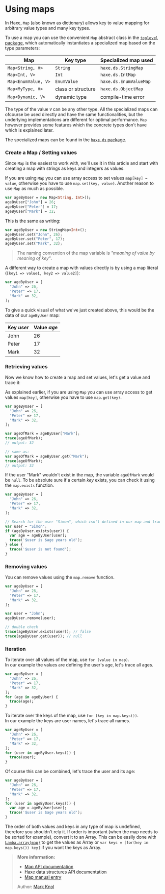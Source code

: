 [tags]: / "collections, data-structures"

# Using maps

In Haxe, `Map` (also known as dictionary) allows key to value mapping for arbitrary value types and many key types. 

To use a map you can use the convenient `Map` abstract class in the [`toplevel` package](http://api.haxe.org/), which automatically instantiates a specialized map based on the type parameters:

| Map | Key type | Specialized map used |
| --- | --- | --- |
| `Map<String, V>` | `String` | `haxe.ds.StringMap` |
| `Map<Int, V>` | `Int` | `haxe.ds.IntMap` |
| `Map<EnumValue, V>` | `EnumValue` | `haxe.ds.EnumValueMap` |
| `Map<MyType, V>` | class or structure | `haxe.ds.ObjectMap` |
| `Map<Dynamic, V>` | dynamic type | compile-time error |



The type of the value `V` can be any other type. All the specialized maps can ofcourse be used directly and have the same functionalities, but the underlying implementations are different for optimal performance. 
`Map` however provides some features which the concrete types don't have which is explained later.

The specialized maps can be found in the [`haxe.ds` package](http://api.haxe.org/haxe/ds/).

### Create a Map / Setting values

Since `Map` is the easiest to work with, we'll use it in this article and start with creating a map with strings as keys and integers as values.

If you are using `Map` you can use array access to set values `map[key] = value`, otherwise you have to use `map.set(key, value)`. Another reason to use `Map` as much as possible.

```haxe
var ageByUser = new Map<String, Int>(); 
ageByUser["John"] = 26;
ageByUser["Peter"] = 17;
ageByUser["Mark"] = 32;
```

This is the same as writing:
```haxe
var ageByUser = new StringMap<Int>();
ageByUser.set("John", 26);
ageByUser.set("Peter", 17);
ageByUser.set("Mark", 32);
```

> The naming convention of the map variable is _"meaning of value by meaning of key"_.

A different way to create a map with values directly is by using a map literal (`[key1 => value1, key2 => value2]`):

```haxe
var ageByUser = [
  "John" => 26,
  "Peter" => 17,
  "Mark" => 32,
];
```

To give a quick visual of what we've just created above, this would be the data of our `ageByUser` map:

| Key _user_ | Value _age_ |
| --- | --- |
| John | 26 |
| Peter | 17 |
| Mark | 32 |

### Retrieving values

Now we know how to create a map and set values, let's get a value and trace it:

As explained earlier, if you are using `Map` you can use array access to get values `map[key]`, otherwise you have to use `map.get(key)`. 

```haxe
var ageByUser = [
  "John" => 26,
  "Peter" => 17,
  "Mark" => 32,
];

var ageOfMark = ageByUser["Mark"];
trace(ageOfMark); 
// output: 32

// same as:
var ageOfMark = ageByUser.get("Mark");
trace(ageOfMark); 
// output: 32
```

If the user "Mark" wouldn't exist in the map, the variable `ageOfMark` would be `null`. To be absolute sure if a certain _key_ exists, you can check it using the `map.exists` function.

```haxe
var ageByUser = [
  "John" => 26,
  "Peter" => 17,
  "Mark" => 32,
];

// Search for the user "Simon", which isn't defined in our map and trace its age.
var user = "Simon";
if (ageByUser.exists(user)) {
  var age = ageByUser[user];
  trace('$user is $age years old');
} else {
  trace('$user is not found');
}
```

### Removing values

You can remove values using the `map.remove` function. 

```haxe
var ageByUser = [
  "John" => 26,
  "Peter" => 17,
  "Mark" => 32,
];

var user = "John";
ageByUser.remove(user);

// double check
trace(ageByUser.exists(user)); // false
trace(ageByUser.get(user)); // null
```

### Iteration

To iterate over all values of the map, use `for (value in map)`.  
In our example the values are defining the user's age, let's trace all ages.

```haxe
var ageByUser = [
  "John" => 26,
  "Peter" => 17,
  "Mark" => 32,
];
for (age in ageByUser) {
  trace(age);
}
```

To iterate over the keys of the map, use `for (key in map.keys())`.  
In our example the keys are user names, let's trace all names.

```haxe
var ageByUser = [
  "John" => 26,
  "Peter" => 17,
  "Mark" => 32,
];
for (user in ageByUser.keys()) {
  trace(user);
}
```

Of course this can be combined, let's trace the user and its age:

```haxe
var ageByUser = [
  "John" => 26,
  "Peter" => 17,
  "Mark" => 32,
];
for (user in ageByUser.keys()) {
  var age = ageByUser[user];
  trace('$user is $age years old');
}
```

The order of both values and keys in any type of map is undefined, therefore you shouldn't rely it. If order is important (when the map needs to be sorted for example), convert it to an Array. 
This can be easily done with [`Lamba.array(map)`](http://api.haxe.org/Lambda.html#array) to get the values as Array or `var keys = [for(key in map.keys()) key]` if you want the keys as Array.

> **More information:**
> 
> * [Map API documentation](http://api.haxe.org/Map.html)
> * [Haxe data structures API documentation](http://api.haxe.org/haxe/ds/)
> * [Map manual entry](https://haxe.org/manual/std-Map.html)
>
> Author: [Mark Knol](https://github.com/markknol)
